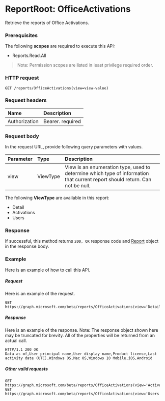 # ReportRoot: OfficeActivations
Retrieve the reports of Office Activations.

### Prerequisites
The following **scopes** are required to execute this API: 
- Reports.Read.All

> Note: Permission scopes are listed in least privilege required order.

### HTTP request
<!-- { "blockType": "ignored" } -->
```http
GET /reports/OfficeActivations(view=view-value)
```
### Request headers
| Name       | Description|
|:---------------|:----------|
| Authorization  | Bearer. required|

### Request body
In the request URL, provide following query parameters with values.

| Parameter	   | Type	|Description|
|:---------------|:--------|:----------|
|view|ViewType|View is an enumeration type, used to determine which type of information that current report should return. Can not be null.|


The following **ViewType** are available in this report:

- Detail
- Activations
- Users

### Response
If successful, this method returns `200, OK` response code and [Report](../resources/report.md) object in the response body.

### Example
Here is an example of how to call this API.
##### Request
Here is an example of the request.
<!-- {
  "blockType": "request",
  "name": "reportroot_officeactivations"
}-->
```http
GET https://graph.microsoft.com/beta/reports/OfficeActivations(view='Detail')
```

##### Response
Here is an example of the response. Note: The response object shown here may be truncated for brevity. All of the properties will be returned from an actual call.
<!-- {
  "blockType": "response",
  "truncated": true,
  "@odata.type": "microsoft.graph.Report"
} -->
```http
HTTP/1.1 200 OK
Data as of,User principal name,User display name,Product license,Last activity date (UTC),Windows OS,Mac OS,Windows 10 Mobile,iOS,Android
```

##### Other valid requests
<!-- {
  "blockType": "request",
  "name": "reportroot_officeactivations"
}-->
```http
GET https://graph.microsoft.com/beta/reports/OfficeActivations(view='Activations',period='D7',date=null)
GET https://graph.microsoft.com/beta/reports/OfficeActivations(view='Users',period='D7',date=null)
```
<!-- uuid: 8fcb5dbc-d5aa-4681-8e31-b001d5168d79
2015-10-25 14:57:30 UTC -->
<!-- {
  "type": "#page.annotation",
  "description": "ReportRoot: OfficeActivations",
  "keywords": "",
  "section": "documentation",
  "tocPath": ""
}-->